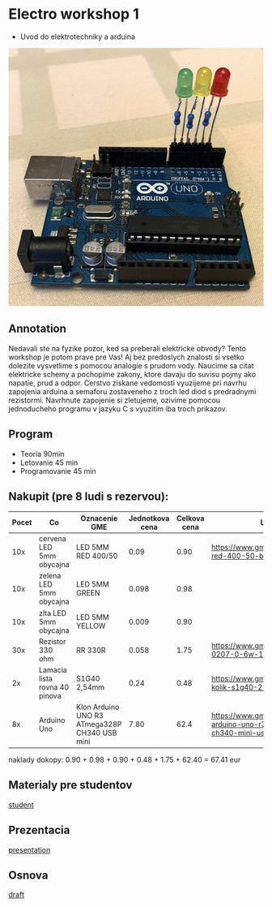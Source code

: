 # Electro workshop 1
- Uvod do elektrotechniky a arduina

![preview](preview.jpg)

## Annotation
Nedavali ste na fyzike pozor, ked sa preberali elektricke obvody? Tento workshop je potom prave pre Vas! Aj bez predoslych znalosti si vsetko dolezite vysvetlime s pomocou analogie s prudom vody. Naucime sa citat elektricke schemy a pochopime zakony, ktore davaju do suvisu pojmy ako napatie, prud a odpor. Cerstvo ziskane vedomosti vyuzijeme pri navrhu zapojenia arduina a semaforu zostaveneho z troch led diod s predradnymi rezistormi. Navrhnute zapojenie si zletujeme, ozivime pomocou jednoducheho programu v jazyku C s vyuzitim iba troch prikazov.

## Program
- Teoria 90min
- Letovanie 45 min
- Programovanie 45 min

## Nakupit (pre 8 ludi s rezervou):

| Pocet | Co                            | Oznacenie GME                                 | Jednotkova cena | Celkova cena | Linka         |
|-------|-------------------------------|-----------------------------------------------|-----------------|--------------|---------------|
| 10x   | cervena LED 5mm obycajna      | LED 5MM RED 400/50                            | 0.09            | 0.90         | https://www.gme.sk/led-5mm-red-400-50-bl-bje5v4v-2 |
| 10x   | zelena LED 5mm obycajna       | LED 5MM GREEN                                 | 0.098           | 0.98         | |
| 10x   | zlta LED 5mm obycajna         | LED 5MM YELLOW                                | 0.009           | 0.90         | |
| 30x   | Rezistor 330 ohm              | RR 330R                                       | 0.058           | 1.75         | https://www.gme.sk/rm-330r-0207-0-6w-1 | 
| 2x    | Lamacia lista rovna 40 pinova | S1G40 2,54mm                                  | 0.24            | 0.48         | https://www.gme.sk/oboustranny-kolik-s1g40-2-54mm |
| 8x    | Arduino Uno                   | Klon Arduino UNO R3 ATmega328P CH340 USB mini | 7.80            | 62.4         | https://www.gme.sk/klon-arduino-uno-r3-atmega328p-ch340-mini-usb |

naklady dokopy: 0.90 + 0.98 + 0.90 + 0.48 + 1.75 + 62.40 = 67.41 eur

## Materialy pre studentov

[student](student.md)

## Prezentacia

[presentation](workshopelectro.pdf)

## Osnova

[draft](draft.txt)
